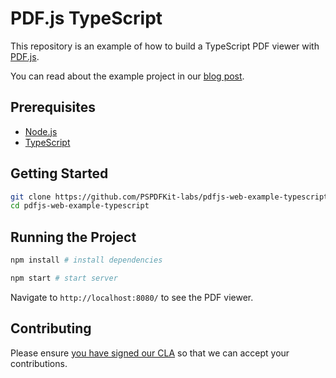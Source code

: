 # PDF.js TypeScript

This repository is an example of how to build a TypeScript PDF viewer with [PDF.js](https://mozilla.github.io/pdf.js/).

You can read about the example project in our [blog post](https://pspdfkit.com/blog/2021/how-to-build-a-typescript-pdf-viewer-with-pdfjs/).

## Prerequisites

- [Node.js](http://nodejs.org/)
- [TypeScript](https://www.typescriptlang.org/)

## Getting Started

```bash
git clone https://github.com/PSPDFKit-labs/pdfjs-web-example-typescript.git 
cd pdfjs-web-example-typescript
```

## Running the Project

```bash
npm install # install dependencies

npm start # start server
```

Navigate to `http://localhost:8080/` to see the PDF viewer.

## Contributing

Please ensure [you have signed our CLA](https://pspdfkit.com/guides/web/current/miscellaneous/contributing/) so that we can accept your contributions.

